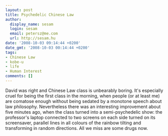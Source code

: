 ```yaml
---
layout: post
title: Psychedelic Chinese Law
author:
  display_name: sesam
  login: sesam
  email: petersz@me.com
  url: http://sesam.hu
date: '2008-10-03 09:14:44 +0200'
date_gmt: '2008-10-03 00:14:44 +0200'
tags:
- Chinese Law
- kobe-u
- life
- Human Interest
comments: []
---
```


David was right and Chinese Law class is unbearably boring. It's especially cruel for being the first class in the morning, when people (or at least me) are comatose enough without being sedated by a monotone speech about law philosophy. Nevertheless there was an interesting improvement about five minutes ago, when the class turned into a semi-psychedelic show: the professor's laptop connected to two screens on each side turned on its screensaver, parallel lines in all colours of the rainbow tilting and transforming in random directions. All we miss are some drugs now.
